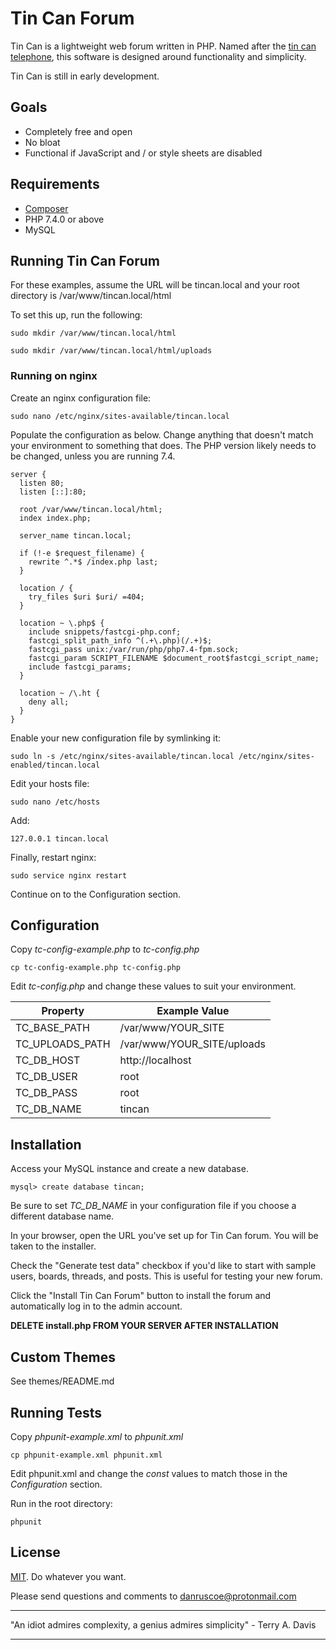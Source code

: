 # Tin Can Forum

Tin Can is a lightweight web forum written in PHP. Named after the
[tin can telephone](https://en.wikipedia.org/wiki/Tin_can_telephone),
this software is designed around functionality and simplicity.

Tin Can is still in early development.

## Goals

* Completely free and open
* No bloat
* Functional if JavaScript and / or style sheets are disabled

## Requirements

* [Composer](https://getcomposer.org)
* PHP 7.4.0 or above
* MySQL

## Running Tin Can Forum

For these examples, assume the URL will be tincan.local and your root directory
is /var/www/tincan.local/html

To set this up, run the following:

`sudo mkdir /var/www/tincan.local/html`

`sudo mkdir /var/www/tincan.local/html/uploads`

### Running on nginx

Create an nginx configuration file:

`sudo nano /etc/nginx/sites-available/tincan.local`

Populate the configuration as below. Change anything that doesn't match
your environment to something that does. The PHP version likely needs to be
changed, unless you are running 7.4.

```
server {
  listen 80;
  listen [::]:80;

  root /var/www/tincan.local/html;
  index index.php;

  server_name tincan.local;

  if (!-e $request_filename) {
    rewrite ^.*$ /index.php last;
  }

  location / {
    try_files $uri $uri/ =404;
  }

  location ~ \.php$ {
    include snippets/fastcgi-php.conf;
    fastcgi_split_path_info ^(.+\.php)(/.+)$;
    fastcgi_pass unix:/var/run/php/php7.4-fpm.sock;
    fastcgi_param SCRIPT_FILENAME $document_root$fastcgi_script_name;
    include fastcgi_params;
  }

  location ~ /\.ht {
    deny all;
  }
}
```

Enable your new configuration file by symlinking it:

`sudo ln -s /etc/nginx/sites-available/tincan.local /etc/nginx/sites-enabled/tincan.local`

Edit your hosts file:

`sudo nano /etc/hosts`

Add:

`127.0.0.1 tincan.local`

Finally, restart nginx:

`sudo service nginx restart`

Continue on to the Configuration section.

## Configuration

Copy *tc-config-example.php* to *tc-config.php*

`cp tc-config-example.php tc-config.php`

Edit *tc-config.php* and change these values to suit your environment.

| Property        | Example Value              |
|-----------------|----------------------------|
| TC_BASE_PATH    | /var/www/YOUR_SITE         |
| TC_UPLOADS_PATH | /var/www/YOUR_SITE/uploads |
| TC_DB_HOST      | http://localhost           |
| TC_DB_USER      | root                       |
| TC_DB_PASS      | root                       |
| TC_DB_NAME      | tincan                     |

## Installation

Access your MySQL instance and create a new database.

`mysql> create database tincan;`

Be sure to set *TC_DB_NAME* in your configuration file if you choose
a different database name.

In your browser, open the URL you've set up for Tin Can forum.
You will be taken to the installer.

Check the "Generate test data" checkbox if you'd like to start with sample
users, boards, threads, and posts. This is useful for testing your new forum.

Click the "Install Tin Can Forum" button to install the forum and automatically
log in to the admin account.

**DELETE install.php FROM YOUR SERVER AFTER INSTALLATION**

## Custom Themes

See themes/README.md

## Running Tests

Copy *phpunit-example.xml* to *phpunit.xml*

`cp phpunit-example.xml phpunit.xml`

Edit phpunit.xml and change the *const* values to match those in
the *Configuration* section.

Run in the root directory:

`phpunit`

## License

[MIT](https://mit-license.org). Do whatever you want.

Please send questions and comments to danruscoe@protonmail.com

___
"An idiot admires complexity, a genius admires simplicity" - Terry A. Davis
___
